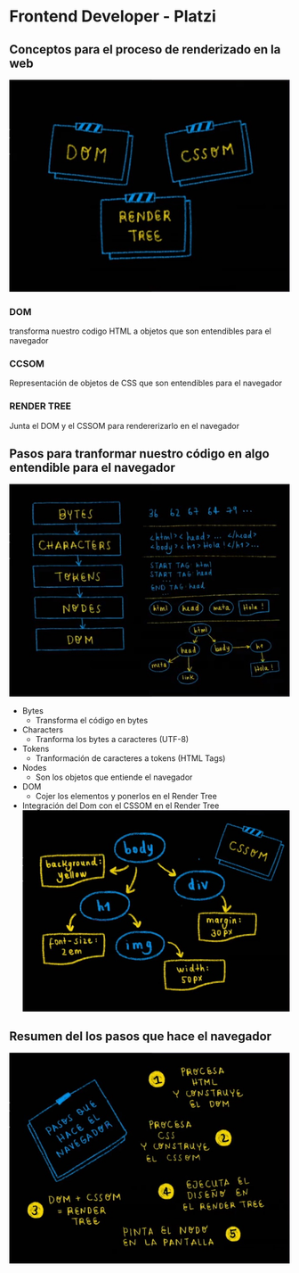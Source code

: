 # Frontend Developer - Platzi
## Conceptos para el proceso de renderizado en la web
![Conceptos](./md/1.jpg)
### DOM
transforma nuestro codigo HTML a objetos que son entendibles para el navegador
### CCSOM
Representación de objetos de CSS que son entendibles para el navegador
### RENDER TREE
Junta el DOM y el CSSOM para rendererizarlo en el navegador
## Pasos para tranformar nuestro código en algo entendible para el navegador
![Pasos](./md/2.jpg)
* Bytes
  * Transforma el código en bytes
* Characters
  * Tranforma los bytes a caracteres (UTF-8)
* Tokens
  * Tranformación de caracteres a tokens (HTML Tags)
* Nodes
  * Son los objetos que entiende el navegador
* DOM
  * Cojer los elementos y ponerlos en el Render Tree
* Integración del Dom con el CSSOM en el Render Tree
![Pasos](./md/3.jpg)
## Resumen del los pasos que hace el navegador
![Pasos](./md/4.jpg)